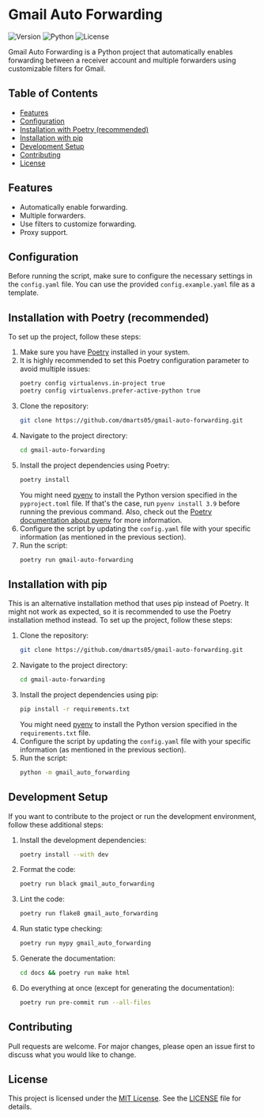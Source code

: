 # Gmail Auto Forwarding
![Version](https://img.shields.io/badge/Version-1.0.0-brightgreen.svg)
![Python](https://img.shields.io/badge/Python-3.9-brightgreen.svg)
![License](https://img.shields.io/badge/License-MIT-blue.svg)

Gmail Auto Forwarding is a Python project that automatically enables forwarding between a receiver account and multiple forwarders using customizable filters for Gmail.

## Table of Contents
* [Features](#features)
* [Configuration](#configuration)
* [Installation with Poetry (recommended)](#installation-with-poetry-recommended)
* [Installation with pip](#installation-with-pip)
* [Development Setup](#development-setup)
* [Contributing](#contributing)
* [License](#license)

## Features
* Automatically enable forwarding.
* Multiple forwarders.
* Use filters to customize forwarding.
* Proxy support.

## Configuration
Before running the script, make sure to configure the necessary settings in the `config.yaml` file. You can use the provided `config.example.yaml` file as a template.

## Installation with Poetry (recommended)
To set up the project, follow these steps:
1. Make sure you have [Poetry](https://python-poetry.org/docs/#installing-with-the-official-installer) installed in your system.
2. It is highly recommended to set this Poetry configuration parameter to avoid multiple issues:
    ```bash
    poetry config virtualenvs.in-project true
    poetry config virtualenvs.prefer-active-python true
    ```
3. Clone the repository:
    ```bash
    git clone https://github.com/dmarts05/gmail-auto-forwarding.git
    ```
4. Navigate to the project directory:
    ```bash
    cd gmail-auto-forwarding
    ```
5. Install the project dependencies using Poetry:
    ```bash
    poetry install
    ```
    You might need [pyenv](https://github.com/pyenv/pyenv) to install the Python version specified in the `pyproject.toml` file. If that's the case, run `pyenv install 3.9` before running the previous command. Also, check out the [Poetry documentation about pyenv](https://python-poetry.org/docs/managing-environments/) for more information.
6. Configure the script by updating the `config.yaml` file with your specific information (as mentioned in the previous section).
7. Run the script:
    ```bash
    poetry run gmail-auto-forwarding
    ```

## Installation with pip
This is an alternative installation method that uses pip instead of Poetry. It might not work as expected, so it is recommended to use the Poetry installation method instead. To set up the project, follow these steps:
1. Clone the repository:
    ```bash
    git clone https://github.com/dmarts05/gmail-auto-forwarding.git
    ```
2. Navigate to the project directory:
    ```bash
    cd gmail-auto-forwarding
    ```
3. Install the project dependencies using pip:
    ```bash
    pip install -r requirements.txt
    ```
    You might need [pyenv](https://github.com/pyenv/pyenv) to install the Python version specified in the `requirements.txt` file.
4. Configure the script by updating the `config.yaml` file with your specific information (as mentioned in the previous section).
5. Run the script:
    ```bash
    python -m gmail_auto_forwarding
    ```

## Development Setup
If you want to contribute to the project or run the development environment, follow these additional steps:
1. Install the development dependencies:
    ```bash
    poetry install --with dev
    ```
2. Format the code:
    ```bash
    poetry run black gmail_auto_forwarding
    ```
3. Lint the code:
    ```bash
    poetry run flake8 gmail_auto_forwarding
    ```
4. Run static type checking:
    ```bash
    poetry run mypy gmail_auto_forwarding
    ```
5. Generate the documentation:
    ```bash
    cd docs && poetry run make html
    ```
6. Do everything at once (except for generating the documentation):
    ```bash
    poetry run pre-commit run --all-files
    ```

## Contributing
Pull requests are welcome. For major changes, please open an issue first to discuss what you would like to change.

## License
This project is licensed under the [MIT License](https://choosealicense.com/licenses/mit/). See the [LICENSE](LICENSE) file for details.